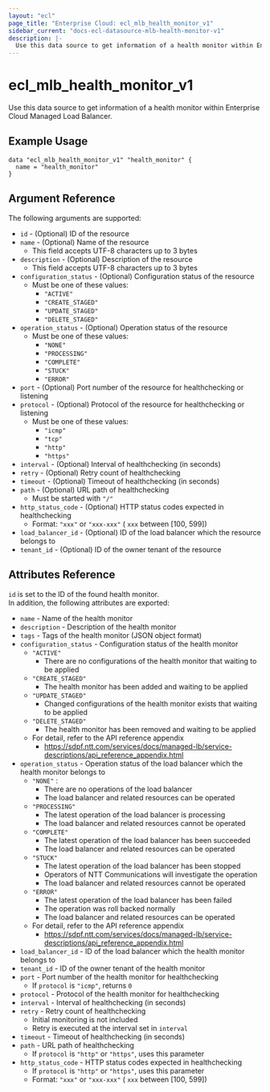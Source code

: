 ```yaml
---
layout: "ecl"
page_title: "Enterprise Cloud: ecl_mlb_health_monitor_v1"
sidebar_current: "docs-ecl-datasource-mlb-health-monitor-v1"
description: |-
  Use this data source to get information of a health monitor within Enterprise Cloud Managed Load Balancer.
---
```


# ecl\_mlb\_health\_monitor\_v1

Use this data source to get information of a health monitor within Enterprise Cloud Managed Load Balancer.

## Example Usage

```hcl
data "ecl_mlb_health_monitor_v1" "health_monitor" {
  name = "health_monitor"
}
```

## Argument Reference

The following arguments are supported:

* `id` - (Optional) ID of the resource
* `name` - (Optional) Name of the resource
    * This field accepts UTF-8 characters up to 3 bytes
* `description` - (Optional) Description of the resource
    * This field accepts UTF-8 characters up to 3 bytes
* `configuration_status` - (Optional) Configuration status of the resource
    * Must be one of these values:
        * `"ACTIVE"`
        * `"CREATE_STAGED"`
        * `"UPDATE_STAGED"`
        * `"DELETE_STAGED"`
* `operation_status` - (Optional) Operation status of the resource
    * Must be one of these values:
        * `"NONE"`
        * `"PROCESSING"`
        * `"COMPLETE"`
        * `"STUCK"`
        * `"ERROR"`
* `port` - (Optional) Port number of the resource for healthchecking or listening
* `protocol` - (Optional) Protocol of the resource for healthchecking or listening
    * Must be one of these values:
        * `"icmp"`
        * `"tcp"`
        * `"http"`
        * `"https"`
* `interval` - (Optional) Interval of healthchecking (in seconds)
* `retry` - (Optional) Retry count of healthchecking
* `timeout` - (Optional) Timeout of healthchecking (in seconds)
* `path` - (Optional) URL path of healthchecking
    * Must be started with `"/"`
* `http_status_code` - (Optional) HTTP status codes expected in healthchecking
    * Format: `"xxx"` or `"xxx-xxx"` ( `xxx` between [100, 599])
* `load_balancer_id` - (Optional) ID of the load balancer which the resource belongs to
* `tenant_id` - (Optional) ID of the owner tenant of the resource

## Attributes Reference

`id` is set to the ID of the found health monitor.<br>
In addition, the following attributes are exported:

* `name` - Name of the health monitor
* `description` - Description of the health monitor
* `tags` - Tags of the health monitor (JSON object format)
* `configuration_status` - Configuration status of the health monitor
    * `"ACTIVE"`
        * There are no configurations of the health monitor that waiting to be applied
    * `"CREATE_STAGED"`
        * The health monitor has been added and waiting to be applied
    * `"UPDATE_STAGED"`
        * Changed configurations of the health monitor exists that waiting to be applied
    * `"DELETE_STAGED"`
        * The health monitor has been removed and waiting to be applied
    * For detail, refer to the API reference appendix
        * https://sdpf.ntt.com/services/docs/managed-lb/service-descriptions/api_reference_appendix.html
* `operation_status` - Operation status of the load balancer which the health monitor belongs to
    * `"NONE"` :
        * There are no operations of the load balancer
        * The load balancer and related resources can be operated
    * `"PROCESSING"`
        * The latest operation of the load balancer is processing
        * The load balancer and related resources cannot be operated
    * `"COMPLETE"`
        * The latest operation of the load balancer has been succeeded
        * The load balancer and related resources can be operated
    * `"STUCK"`
        * The latest operation of the load balancer has been stopped
        * Operators of NTT Communications will investigate the operation
        * The load balancer and related resources cannot be operated
    * `"ERROR"`
        * The latest operation of the load balancer has been failed
        * The operation was roll backed normally
        * The load balancer and related resources can be operated
    * For detail, refer to the API reference appendix
        * https://sdpf.ntt.com/services/docs/managed-lb/service-descriptions/api_reference_appendix.html
* `load_balancer_id` - ID of the load balancer which the health monitor belongs to
* `tenant_id` - ID of the owner tenant of the health monitor
* `port` - Port number of the health monitor for healthchecking
    * If `protocol` is `"icmp"`, returns `0`
* `protocol` - Protocol of the health monitor for healthchecking
* `interval` - Interval of healthchecking (in seconds)
* `retry` - Retry count of healthchecking
    * Initial monitoring is not included
    * Retry is executed at the interval set in `interval`
* `timeout` - Timeout of healthchecking (in seconds)
* `path` - URL path of healthchecking
    * If `protocol` is `"http"` or `"https"`, uses this parameter
* `http_status_code` - HTTP status codes expected in healthchecking
    * If `protocol` is `"http"` or `"https"`, uses this parameter
    * Format: `"xxx"` or `"xxx-xxx"` ( `xxx` between [100, 599])
